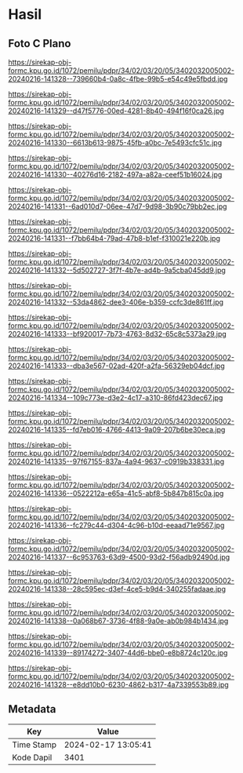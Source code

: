 # Hasil

## Foto C Plano

https://sirekap-obj-formc.kpu.go.id/1072/pemilu/pdpr/34/02/03/20/05/3402032005002-20240216-141328--739660b4-0a8c-4fbe-99b5-e54c49e5fbdd.jpg

https://sirekap-obj-formc.kpu.go.id/1072/pemilu/pdpr/34/02/03/20/05/3402032005002-20240216-141329--d47f5776-00ed-4281-8b40-494f16f0ca26.jpg

https://sirekap-obj-formc.kpu.go.id/1072/pemilu/pdpr/34/02/03/20/05/3402032005002-20240216-141330--6613b613-9875-45fb-a0bc-7e5493cfc51c.jpg

https://sirekap-obj-formc.kpu.go.id/1072/pemilu/pdpr/34/02/03/20/05/3402032005002-20240216-141330--40276d16-2182-497a-a82a-ceef51b16024.jpg

https://sirekap-obj-formc.kpu.go.id/1072/pemilu/pdpr/34/02/03/20/05/3402032005002-20240216-141331--6ad010d7-06ee-47d7-9d98-3b90c79bb2ec.jpg

https://sirekap-obj-formc.kpu.go.id/1072/pemilu/pdpr/34/02/03/20/05/3402032005002-20240216-141331--f7bb64b4-79ad-47b8-b1ef-f310021e220b.jpg

https://sirekap-obj-formc.kpu.go.id/1072/pemilu/pdpr/34/02/03/20/05/3402032005002-20240216-141332--5d502727-3f7f-4b7e-ad4b-9a5cba045dd9.jpg

https://sirekap-obj-formc.kpu.go.id/1072/pemilu/pdpr/34/02/03/20/05/3402032005002-20240216-141332--53da4862-dee3-406e-b359-ccfc3de861ff.jpg

https://sirekap-obj-formc.kpu.go.id/1072/pemilu/pdpr/34/02/03/20/05/3402032005002-20240216-141333--bf920017-7b73-4763-8d32-65c8c5373a29.jpg

https://sirekap-obj-formc.kpu.go.id/1072/pemilu/pdpr/34/02/03/20/05/3402032005002-20240216-141333--dba3e567-02ad-420f-a2fa-56329eb04dcf.jpg

https://sirekap-obj-formc.kpu.go.id/1072/pemilu/pdpr/34/02/03/20/05/3402032005002-20240216-141334--109c773e-d3e2-4c17-a310-86fd423dec67.jpg

https://sirekap-obj-formc.kpu.go.id/1072/pemilu/pdpr/34/02/03/20/05/3402032005002-20240216-141335--fd7eb016-4766-4413-9a09-207b6be30eca.jpg

https://sirekap-obj-formc.kpu.go.id/1072/pemilu/pdpr/34/02/03/20/05/3402032005002-20240216-141335--97f67155-837a-4a94-9637-c0919b338331.jpg

https://sirekap-obj-formc.kpu.go.id/1072/pemilu/pdpr/34/02/03/20/05/3402032005002-20240216-141336--0522212a-e65a-41c5-abf8-5b847b815c0a.jpg

https://sirekap-obj-formc.kpu.go.id/1072/pemilu/pdpr/34/02/03/20/05/3402032005002-20240216-141336--fc279c44-d304-4c96-b10d-eeaad71e9567.jpg

https://sirekap-obj-formc.kpu.go.id/1072/pemilu/pdpr/34/02/03/20/05/3402032005002-20240216-141337--6c953763-63d9-4500-93d2-f56adb92490d.jpg

https://sirekap-obj-formc.kpu.go.id/1072/pemilu/pdpr/34/02/03/20/05/3402032005002-20240216-141338--28c595ec-d3ef-4ce5-b9d4-340255fadaae.jpg

https://sirekap-obj-formc.kpu.go.id/1072/pemilu/pdpr/34/02/03/20/05/3402032005002-20240216-141338--0a068b67-3736-4f88-9a0e-ab0b984b1434.jpg

https://sirekap-obj-formc.kpu.go.id/1072/pemilu/pdpr/34/02/03/20/05/3402032005002-20240216-141339--89174272-3407-44d6-bbe0-e8b8724c120c.jpg

https://sirekap-obj-formc.kpu.go.id/1072/pemilu/pdpr/34/02/03/20/05/3402032005002-20240216-141328--e8dd10b0-6230-4862-b317-4a7339553b89.jpg


## Metadata

| Key        | Value               |
| ---------- | ------------------- |
| Time Stamp | 2024-02-17 13:05:41 |
| Kode Dapil | 3401                |



